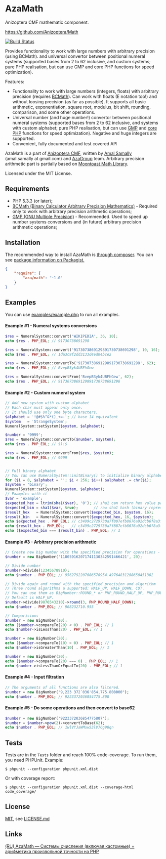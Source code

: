 AzaMath
=======

Anizoptera CMF mathematic component.

https://github.com/Anizoptera/Math

[![Build Status](https://secure.travis-ci.org/Anizoptera/Math.png?branch=master)](http://travis-ci.org/Anizoptera/Math)

Provides functionality to work with large numbers with arbitrary precision (using BCMath).
and universal convertor between positional numeral systems (supported bases from 2 to 62 inclusive, and custom systems; pure PHP realisation, but can use GMP and core PHP functions for speed optimization).

Features:

* Functionality to work with large numbers (integers, floats) with arbitrary precision (requires [BCMath](http://php.net/bcmath)). Can work with floats (E notation too!) and without loosing precision (as far as possible). It supports all basic arithmetic, exponentiation, square root, modulus, bit shift, rounding, comparison, and some other operations.
* Universal number (and huge number!) convertor between positional numeral systems (supported bases from 2 to 62 inclusive, and systems with custom alphabet; pure PHP realisation, but can use [GMP](http://php.net/gmp) and [core PHP](http://php.net/math) functions for speed optimization). Negative and huge integers are supported.
* Convenient, fully documented and test covered API

AzaMath is a part of [Anizoptera CMF](https://github.com/Anizoptera), written by [Amal Samally](http://azagroup.ru/#amal) (amal.samally at gmail.com) and [AzaGroup](http://azagroup.ru/) team.
Arbitrary precision arithmetic part is partially based on [Moontoast Math Library](https://github.com/moontoast/math).

Licensed under the MIT License.


Requirements
------------

* PHP 5.3.3 (or later);
* [BCMath (Binary Calculator Arbitrary Precision Mathematics)](http://php.net/bcmath) - Required only to work with arbitrary precision arithmetic operations;
* [GMP (GNU Multiple Precision)](http://php.net/gmp) - Recommended. Used to speed up number systems conversions and (in future) arbitrary precision arithmetic operations;


Installation
------------

The recommended way to install AzaMath is [through composer](http://getcomposer.org).
You can see [package information on Packagist.](https://packagist.org/packages/aza/math)

```JSON
{
    "require": {
        "aza/math": "~1.0"
    }
}
```


Examples
--------

You can use [examples/example.php](examples/example.php) to run all examples.

#### Example #1 - Numeral systems conversions

```php
$res = NumeralSystem::convert('WIKIPEDIA', 36, 10);
echo $res . PHP_EOL; // 91730738691298

$res = NumeralSystem::convert('9173073869129891730738691298', 10, 16);
echo $res . PHP_EOL; // 1da3c9f2dd3133d4ed04bce2

$res = NumeralSystem::convertTo('9173073869129891730738691298', 62);
echo $res . PHP_EOL; // BvepB3yk4UBFhGew

$res = NumeralSystem::convertFrom('BvepB3yk4UBFhGew', 62);
echo $res . PHP_EOL; // 9173073869129891730738691298
```

#### Example #2 - Custom numeral system

```php
// Add new system with custom alphabet
// Each char must appear only once.
// It should use only one byte characters.
$alphabet = '!@#$%^&*()_+=-'; // base 14 equivalent
$system   = 'StrangeSystem';
NumeralSystem::setSystem($system, $alphabet);

$number = '9999';
$res = NumeralSystem::convertTo($number, $system);
echo $res . PHP_EOL; // $)!$

$res = NumeralSystem::convertFrom($res, $system);
echo $res . PHP_EOL; // 9999


// Full binary alphabet
// You can use NumeralSystem::initBinary() to initialize binary alphabet!
for ($i = 0, $alphabet = ''; $i < 256; $i++) $alphabet .= chr($i);
$system = 'binary';
NumeralSystem::setSystem($system, $alphabet);
// Examples with it
$var = 'example';
$expected_hex = ltrim(sha1($var), '0'); // sha1 can return hex value padded with zeros
$expected_bin = sha1($var, true);       // raw sha1 hash (binary representation)
$result_hex   = NumeralSystem::convert($expected_bin, $system, 16);
$result_bin   = NumeralSystem::convert($expected_hex, 16, $system);
echo $expected_hex . PHP_EOL; // c3499c2729730a7f807efb8676a92dcb6f8a3f8f
echo $result_hex . PHP_EOL;   // c3499c2729730a7f807efb8676a92dcb6f8a3f8f
echo ($expected_bin === $result_bin) . PHP_EOL; // 1
```

#### Example #3 - Arbitrary precision arithmetic

```php
// Create new big number with the specified precision for operations - 20 (default is 100)
$number = new BigNumber('118059162071741130342591466421', 20);

// Divide number
$number->divide(12345678910);
echo $number . PHP_EOL; // 9562792207086578954.49764831288650451382

// Divide again and round with the specified precision and algorithm
// Three round algorithms a supported: HALF_UP, HALF_DOWN, CUT.
// You can use them as BigNumber::ROUND_* or PHP_ROUND_HALF_UP, PHP_ROUND_HALF_DOWN.
// Default is HALF_UP.
$number->divide(9876543210)->round(3, PHP_ROUND_HALF_DOWN);
echo $number . PHP_EOL; // 968232710.955

// Comparisions
$number = new BigNumber(10);
echo ($number->compareTo(20) < 0) . PHP_EOL; // 1
echo $number->isLessThan(20) . PHP_EOL; // 1

$number = new BigNumber(20);
echo ($number->compareTo(10) > 0) . PHP_EOL; // 1
echo $number->isGreaterThan(10) . PHP_EOL; // 1

$number = new BigNumber(20);
echo ($number->compareTo(20) === 0) . PHP_EOL; // 1
echo $number->isLessThanOrEqualTo(20) . PHP_EOL; // 1
```

#### Example #4 - Input filtration

```php
// The arguments of all functions are also filtered.
$number = new BigNumber("9,223 372`036'854,775.808000");
echo $number . PHP_EOL; // 9223372036854775.808
```

#### Example #5 - Do some operations and then convert to base62

```php
$number = new BigNumber('9223372036854775807');
$number = $number->pow(2)->convertToBase(62);
echo $number . PHP_EOL; // 1wlVYJaWMuw53lV7Cg98qn
```


Tests
-----

Tests are in the `Tests` folder and reach 100% code-coverage.
To run them, you need PHPUnit.
Example:

    $ phpunit --configuration phpunit.xml.dist

Or with coverage report:

    $ phpunit --configuration phpunit.xml.dist --coverage-html code_coverage/


License
-------

[MIT](http://www.opensource.org/licenses/mit-license.html), see [LICENSE.md](LICENSE.md)


Links
-----

[(RU) AzaMath — Cистемы счисления (включая кастомные) + арифметика произвольной точности на PHP](http://habrahabr.ru/post/168935/)
